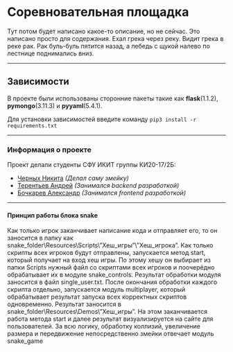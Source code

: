 # Соревновательная площадка

Тут потом будет написано какое-то описание, но не сейчас.
Это написано просто для содержания. Ехал грека через реку. Видит грека в реке рак. Рак буль-буль пятится назад, а 
лебедь с щукой налево по лестнице поднимались вниз.

---
## Зависимости
В проекте были использованы сторонние пакеты такие как 
**flask**(1.1.2), **pymongo**(3.11.3) и **pyyaml**(5.4.1).

Для установки зависимостей введите команду `pip3 install -r requirements.txt`


---
### Информация о проекте

Проект делали студенты СФУ ИКИТ группы КИ20-17/2Б:
- [Черных Никита](https://github.com/Chevik08) _(Делал саму змейку)_
- [Терентьев Андрей](https://github.com/qpexlegendary) _(Занимался backend разработкой)_
- [Бочкарев Александр](https://github.com/AlexandarViWE) _(Занимался frontend разработкой)_
 ________________________________________
#### Принцип работы блока snake
Как только игрок заканчивает написание кода и отправляет его, то он заносится в папку как snake_folder\Resources\Scripts\”Хеш_игры”\”Хеш_игрока”. Как только скрипты всех игроков будут отправлены, запускается метод start, который получает на вход хеш игры. По этому хешу он выбирает из папки Scripts нужный файл со скриптами всех игроков и поочерёдно обрабатывает их в модуле snake_controls. Результат обработки модуля заносится в файл single_user.txt. После окончания обработки каждого скрипта отдельно, запускается модуль multiplayer, который обрабатывает результат запуска всех корректных скриптов одновременно. Результат заносится в snake_folder\Resources\Demos\”Хеш_игры”. На этом заканчивается работа метода start и далее результат визуализируется на сайте для пользователей.
За всю логику, обработку коллизий, увеличение размера и передвижение непосредственно змейки отвечает модуль snake_game
